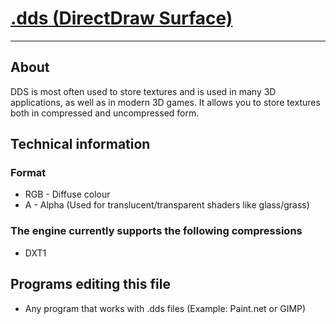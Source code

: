 # [.dds (DirectDraw Surface)](https://en.wikipedia.org/wiki/DirectDraw_Surface)

___

## About

DDS is most often used to store textures and is used in many 3D applications, as well as in modern 3D games. It allows you to store textures both in compressed and uncompressed form.

## Technical information

### Format

- RGB - Diffuse colour
- A - Alpha (Used for translucent/transparent shaders like glass/grass)

### The engine currently supports the following compressions

- DXT1

## Programs editing this file

- Any program that works with .dds files (Example: Paint.net or GIMP)
